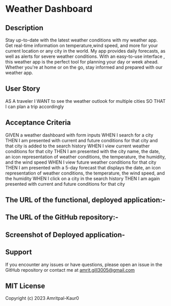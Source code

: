 #  Weather Dashboard
## Description
Stay up-to-date with the latest weather conditions with my weather app. Get real-time information on temperature,wind speed, and more for your current location or any city in the world. My app provides  daily forecasts, as well as alerts for severe weather conditions. With an easy-to-use interface , this weather app is the perfect tool for planning your day or week ahead. Whether you're at home or on the go, stay informed and prepared with our weather app.

## User Story

AS A traveler
I WANT to see the weather outlook for multiple cities
SO THAT I can plan a trip accordingly


## Acceptance Criteria

GIVEN a weather dashboard with form inputs
WHEN I search for a city
THEN I am presented with current and future conditions for that city and that city is added to the search history
WHEN I view current weather conditions for that city
THEN I am presented with the city name, the date, an icon representation of weather conditions, the temperature, the humidity, and the wind speed
WHEN I view future weather conditions for that city
THEN I am presented with a 5-day forecast that displays the date, an icon representation of weather conditions, the temperature, the wind speed, and the humidity
WHEN I click on a city in the search history
THEN I am again presented with current and future conditions for that city


## The URL of the functional, deployed application:- 

## The URL of the GitHub repository:-

## Screenshot of Deployed application-

## Support
If you encounter any issues or have questions, please open an issue in the GitHub repository or contact me at amrit.gill3005@gmail.com

## MIT License
Copyright (c) 2023 Amritpal-Kaur0